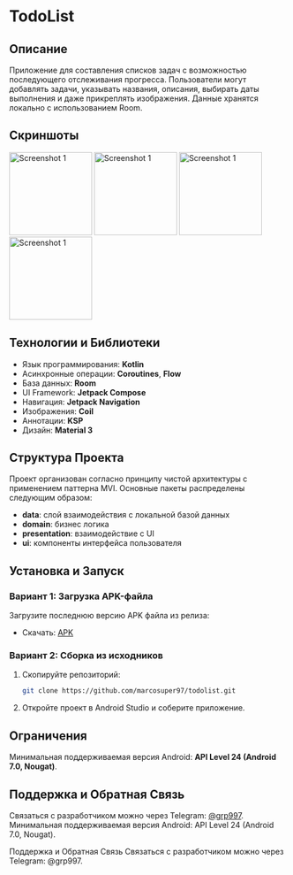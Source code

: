 # TodoList

## Описание
Приложение для составления списков задач с возможностью последующего отслеживания прогресса. Пользователи могут добавлять задачи, указывать названия, описания, выбирать даты выполнения и даже прикреплять изображения. Данные хранятся локально с использованием Room.

## Скриншоты
<img src="https://github.com/user-attachments/assets/849ced61-eb9f-4255-ba52-61ac3c4a3d18" alt="Screenshot 1" width="150"/>
<img src="https://github.com/user-attachments/assets/41bd3f0e-ec34-4e4c-83f3-952779cb4cac" alt="Screenshot 1" width="150"/>
<img src="https://github.com/user-attachments/assets/2c57f4ec-097f-468e-a310-67e56985efb8" alt="Screenshot 1" width="150"/>
<img src="https://github.com/user-attachments/assets/1b6b612c-518b-446c-a7cc-8cdc07a724e8" alt="Screenshot 1" width="150"/>

## Технологии и Библиотеки
- Язык программирования: **Kotlin**
- Асинхронные операции: **Coroutines**, **Flow**
- База данных: **Room**
- UI Framework: **Jetpack Compose**
- Навигация: **Jetpack Navigation**
- Изображения: **Coil**
- Аннотации: **KSP**
- Дизайн: **Material 3**

## Структура Проекта
Проект организован согласно принципу чистой архитектуры с применением паттерна MVI. Основные пакеты распределены следующим образом:
- **data**: слой взаимодействия с локальной базой данных
- **domain**: бизнес логика
- **presentation**: взаимодействие с UI
- **ui**: компоненты интерфейса пользователя

## Установка и Запуск
### Вариант 1: Загрузка APK-файла
Загрузите последнюю версию APK файла из релиза:
- Скачать: [APK](https://github.com/marcosuper97/todolist/releases/tag/v.1.0.0)

### Вариант 2: Сборка из исходников
1. Скопируйте репозиторий:
   ```bash
   git clone https://github.com/marcosuper97/todolist.git
   ```
2. Откройте проект в Android Studio и соберите приложение.

## Ограничения
Минимальная поддерживаемая версия Android: **API Level 24 (Android 7.0, Nougat)**.

## Поддержка и Обратная Связь
Связаться с разработчиком можно через Telegram: [@grp997](tg://resolve?domain=grp997).
Минимальная поддерживаемая версия Android: API Level 24 (Android 7.0, Nougat).

Поддержка и Обратная Связь
Связаться с разработчиком можно через Telegram: @grp997.
